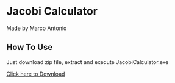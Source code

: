 # Jacobi Calculator

Made by Marco Antonio

## How To Use

Just download zip file, extract and execute JacobiCalculator.exe

[Click here to Download](https://github.com/marcoan20/JacobiCalculator/releases)

